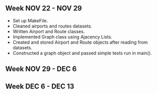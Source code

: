 
## Week NOV 22 - NOV 29 
* Set up MakeFile. 
* Cleaned airports and routes datasets.
* Written Airport and Route classes. 
* Implemented Graph class using Ajacency Lists.
* Created and stored Airport and Route objects after reading from datasets. 
* Constructed a graph object and passed simple tests run in main().

## Week NOV 29 - DEC 6 



## Week DEC 6 - DEC 13
